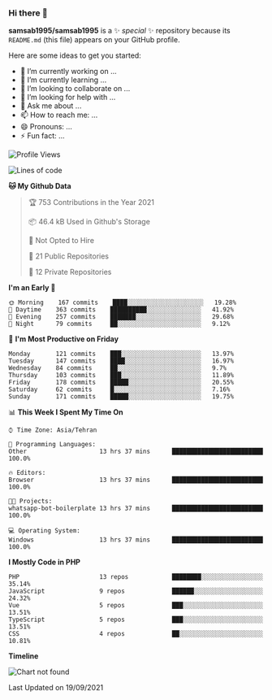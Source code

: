 ### Hi there 👋

**samsab1995/samsab1995** is a ✨ _special_ ✨ repository because its `README.md` (this file) appears on your GitHub profile.

Here are some ideas to get you started:

- 🔭 I’m currently working on ...
- 🌱 I’m currently learning ...
- 👯 I’m looking to collaborate on ...
- 🤔 I’m looking for help with ...
- 💬 Ask me about ...
- 📫 How to reach me: ...
- 😄 Pronouns: ...
- ⚡ Fun fact: ...

<!--START_SECTION:waka-->
![Profile Views](http://img.shields.io/badge/Profile%20Views-0-blue)

![Lines of code](https://img.shields.io/badge/From%20Hello%20World%20I%27ve%20Written-566227%20lines%20of%20code-blue)

**🐱 My Github Data** 

> 🏆 753 Contributions in the Year 2021
 > 
> 📦 46.4 kB Used in Github's Storage 
 > 
> 🚫 Not Opted to Hire
 > 
> 📜 21 Public Repositories 
 > 
> 🔑 12 Private Repositories  
 > 
**I'm an Early 🐤** 

```text
🌞 Morning    167 commits    ████░░░░░░░░░░░░░░░░░░░░░   19.28% 
🌆 Daytime    363 commits    ██████████░░░░░░░░░░░░░░░   41.92% 
🌃 Evening    257 commits    ███████░░░░░░░░░░░░░░░░░░   29.68% 
🌙 Night      79 commits     ██░░░░░░░░░░░░░░░░░░░░░░░   9.12%

```
📅 **I'm Most Productive on Friday** 

```text
Monday       121 commits    ███░░░░░░░░░░░░░░░░░░░░░░   13.97% 
Tuesday      147 commits    ████░░░░░░░░░░░░░░░░░░░░░   16.97% 
Wednesday    84 commits     ██░░░░░░░░░░░░░░░░░░░░░░░   9.7% 
Thursday     103 commits    ███░░░░░░░░░░░░░░░░░░░░░░   11.89% 
Friday       178 commits    █████░░░░░░░░░░░░░░░░░░░░   20.55% 
Saturday     62 commits     █░░░░░░░░░░░░░░░░░░░░░░░░   7.16% 
Sunday       171 commits    █████░░░░░░░░░░░░░░░░░░░░   19.75%

```


📊 **This Week I Spent My Time On** 

```text
⌚︎ Time Zone: Asia/Tehran

💬 Programming Languages: 
Other                    13 hrs 37 mins      █████████████████████████   100.0%

🔥 Editors: 
Browser                  13 hrs 37 mins      █████████████████████████   100.0%

🐱‍💻 Projects: 
whatsapp-bot-boilerplate 13 hrs 37 mins      █████████████████████████   100.0%

💻 Operating System: 
Windows                  13 hrs 37 mins      █████████████████████████   100.0%

```

**I Mostly Code in PHP** 

```text
PHP                      13 repos            ████████░░░░░░░░░░░░░░░░░   35.14% 
JavaScript               9 repos             ██████░░░░░░░░░░░░░░░░░░░   24.32% 
Vue                      5 repos             ███░░░░░░░░░░░░░░░░░░░░░░   13.51% 
TypeScript               5 repos             ███░░░░░░░░░░░░░░░░░░░░░░   13.51% 
CSS                      4 repos             ██░░░░░░░░░░░░░░░░░░░░░░░   10.81%

```


**Timeline**

![Chart not found](https://raw.githubusercontent.com/samsab1995/samsab1995/main/charts/bar_graph.png) 


 Last Updated on 19/09/2021
<!--END_SECTION:waka-->
